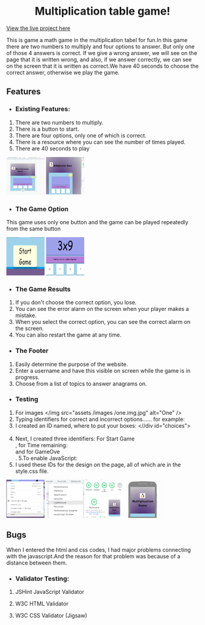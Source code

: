 <h1 align="center">Multiplication table game!</h1>

[View the live project here](https://samirakeykha.github.io/Happy-Games-/)

This is game a math game in the multiplication tabel for fun.In this game there are two numbers to multiply and four options to answer. But only one of those 4 answers is correct. If we give a wrong answer, we will see on the page that it is written wrong, and also, if we answer correctly, we can see on the screen that it is written as correct.We have 40 seconds to choose the correct answer, otherwise we play the game.
## Features 

-   ### Existing Features:

1. There are two numbers to multiply.
2. There is a button to start.
3. There are four options, only one of which is correct.
4. There is a resource where you can see the number of times played.
5. There are 40 seconds to play


 <img src="assets /images /12.png" alt="One"  width= "100px" height=" 100px">
 <img src="assets /images /13.png" alt="two" width= "100px" height=" 100px" >
 


-   ### The Game Option 
This game uses only one button and the game can be played repeatedly from the same button


<img src="assets /images /15.png" alt="One"  width= "100px" height=" 100px">
 <img src="assets /images /14.png" alt="two" width= "100px" height=" 100px" >


-   ### The Game Results 

1. If you don't choose the correct option, you lose.
2. You can see the error alarm on the screen when your player makes a mistake.
3. When you select the correct option, you can see the correct alarm on the screen.
4. You can also restart the game at any time.

-   ### The Footer

1. Easily determine the purpose of the website.
2. Enter a username and have this visible on screen while the game is in progress.
3. Choose from a list of topics to answer anagrams on.


-   ### Testing 
1. For images </img src="assets /images /one.img.jpg" alt="One" />
2. Typing identifiers for correct and incorrect options...... for example: <div id="correct"> 
3. I created an ID named, where to put your boxes:
<//div id="choices">      
                <div id="box1" class="box"> </div>
                <div id="box2" class="box"></div>
                <div id="box3" class="box"></div>
                <div id="box4" class="box"></div>	
            </div>
4. Next, I created three identifiers:  For Start Game <div id="startreset">, for Time remaining:  <div id="timeremaining"> and  for GameOve<div id="gameOver">.
5.To enable JavaScript: <script src="assets /js/script.js"></script>
6. I used these IDs for the design on the page, all of which are in the style.css file.


 <img src="assets /images /17.png" alt="One"  width= "100px" height=" 100px">
 <img src="assets /images /18.png" alt="two" width= "100px" height=" 100px" >
 
 <img src="assets /images /19.png" alt="One"  width= "100px" height=" 100px">
 <img src="assets /images /20.png" alt="two" width= "100px" height=" 100px" >
 


           

## Bugs 
When I entered the html and css codes, I had major problems connecting with the javascript.<script src="assets /js/script.js"></script>And the reason for that problem was because of a distance between them.



-   ### Validator Testing:
1. JSHint JavaScript Validator

2. W3C HTML Validator

3. W3C CSS Validator (Jigsaw)









